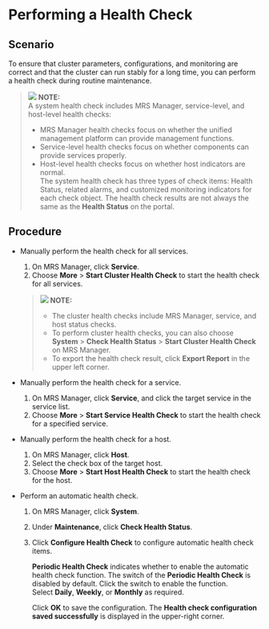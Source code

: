 # Performing a Health Check<a name="EN-US_TOPIC_0125375923"></a>

## Scenario<a name="s5674fd0b53a049229ad47593b46a13a2"></a>

To ensure that cluster parameters, configurations, and monitoring are correct and that the cluster can run stably for a long time, you can perform a health check during routine maintenance.

>![](/images/icon-note.gif) **NOTE:**   
>A system health check includes MRS Manager, service-level, and host-level health checks:  
>-   MRS Manager health checks focus on whether the unified management platform can provide management functions.  
>-   Service-level health checks focus on whether components can provide services properly.  
>-   Host-level health checks focus on whether host indicators are normal.  
>The system health check has three types of check items: Health Status, related alarms, and customized monitoring indicators for each check object. The health check results are not always the same as the  **Health Status**  on the portal.  

## Procedure<a name="s2bb186281bff48e2ac6b39bf9904fa55"></a>

-   Manually perform the health check for all services.

    1.  On MRS Manager, click  **Service**.
    2.  Choose  **More**  \>  **Start Cluster Health Check**  to start the health check for all services.

    >![](/images/icon-note.gif) **NOTE:**   
    >-   The cluster health checks include MRS Manager, service, and host status checks.  
    >-   To perform cluster health checks, you can also choose  **System**  \>  **Check Health Status**  \>  **Start Cluster Health Check**  on MRS Manager.  
    >-   To export the health check result, click  **Export Report**  in the upper left corner.  

-   Manually perform the health check for a service.
    1.  On MRS Manager, click  **Service**, and click the target service in the service list.
    2.  Choose  **More**  \>  **Start Service Health Check**  to start the health check for a specified service.

-   Manually perform the health check for a host.
    1.  On MRS Manager, click  **Host**.
    2.  Select the check box of the target host.
    3.  Choose  **More**  \>  **Start Host Health Check**  to start the health check for the host.


-   Perform an automatic health check.
    1.  On MRS Manager, click  **System**.
    2.  Under  **Maintenance**, click **Check Health Status**.
    3.  Click  **Configure Health Check**  to configure automatic health check items.

        **Periodic Health Check** indicates whether to enable the automatic health check function. The switch of the **Periodic Health Check** is disabled by default. Click the switch to enable the function. Select **Daily**,  **Weekly**, or **Monthly**  as required.

        Click  **OK** to save the configuration. The **Health check configuration saved successfully**  is displayed in the upper-right corner.



